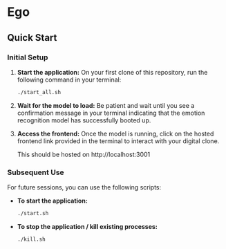 # Ego

## Quick Start

### Initial Setup

1.  **Start the application:**
    On your first clone of this repository, run the following command in your terminal:
    ```bash
    ./start_all.sh
    ```

2.  **Wait for the model to load:**
    Be patient and wait until you see a confirmation message in your terminal indicating that the emotion recognition model has successfully booted up.

3.  **Access the frontend:**
    Once the model is running, click on the hosted frontend link provided in the terminal to interact with your digital clone.

    This should be hosted on http://localhost:3001


### Subsequent Use

For future sessions, you can use the following scripts:

*   **To start the application:**
    ```bash
    ./start.sh
    ```

*   **To stop the application / kill existing processes:**
    ```bash
    ./kill.sh
    ```
